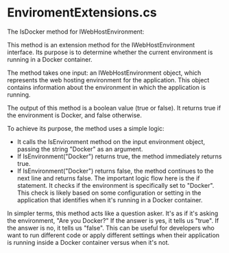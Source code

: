 # EnviromentExtensions.cs

The IsDocker method for IWebHostEnvironment:

This method is an extension method for the IWebHostEnvironment interface. Its purpose is to determine whether the current environment is running in a Docker container.

The method takes one input: an IWebHostEnvironment object, which represents the web hosting environment for the application. This object contains information about the environment in which the application is running.

The output of this method is a boolean value (true or false). It returns true if the environment is Docker, and false otherwise.

To achieve its purpose, the method uses a simple logic:

- It calls the IsEnvironment method on the input environment object, passing the string "Docker" as an argument.
- If IsEnvironment("Docker") returns true, the method immediately returns true.
- If IsEnvironment("Docker") returns false, the method continues to the next line and returns false.
The important logic flow here is the if statement. It checks if the environment is specifically set to "Docker". This check is likely based on some configuration or setting in the application that identifies when it's running in a Docker container.

In simpler terms, this method acts like a question asker. It's as if it's asking the environment, "Are you Docker?" If the answer is yes, it tells us "true". If the answer is no, it tells us "false". This can be useful for developers who want to run different code or apply different settings when their application is running inside a Docker container versus when it's not.